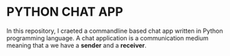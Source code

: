 # PYTHON CHAT APP
In this repository, I craeted a commandline based chat app written in Python programming language. A chat application is a communication medium meaning that a we have a **sender** and a **receiver**.
 